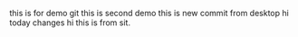 this is for demo git
this is second demo
 this is new commit from desktop
 hi today changes
 hi this is from sit.
